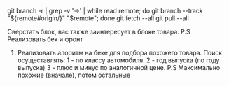 git branch -r | grep -v '\->' | while read remote; do git branch --track "${remote#origin/}" "$remote"; done
git fetch --all
git pull --all

Сверстать блок, вас также заинтересует в блоке товара.
P.S Реализовать бек и фронт
1. Реализовать алоритм на беке для подбора похожего товара.
Поиск осущеставлять:
1 - по классу автомобиля.
2 - год выпуска (по году выпуска)
3 - плюс и минус по аналогичной цене.
P.S Максимально похожие (вначале), потом остальные